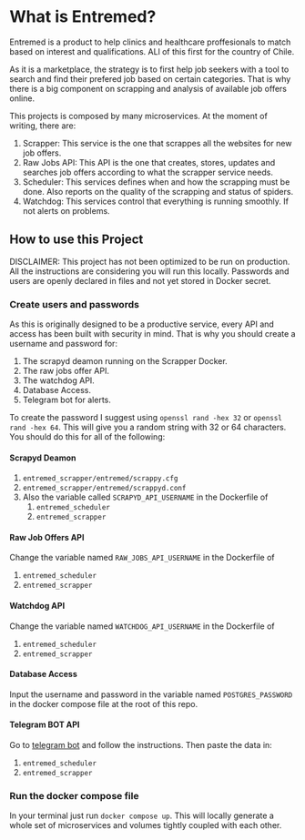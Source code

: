 # What is Entremed?

Entremed is a product to help clinics and healthcare proffesionals to match based
on interest and qualifications. ALl of this first for the country of Chile.

As it is a marketplace, the strategy is to first help job seekers with a tool
to search and find their prefered job based on certain categories. That is why there is
a big component on scrapping and analysis of available job offers online.

This projects is composed by many microservices. At the moment of writing, there
are:

1. Scrapper: This service is the one that scrappes all the websites for new job offers.
2. Raw Jobs API: This API is the one that creates, stores, updates and searches job
offers according to what the scrapper service needs.
3. Scheduler: This services defines when and how the scrapping must be done. Also
reports on the quality of the scrapping and status of spiders.
4. Watchdog: This services control that everything is running smoothly. If not alerts
on problems.

## How to use this Project

DISCLAIMER: This project has not been optimized to be run on production. All the
instructions are considering you will run this locally. Passwords and users are
openly declared in files and not yet stored in Docker secret.


### Create users and passwords

As this is originally designed to be a productive service, every API and access has
been built with security in mind. That is why you should create a username and password
for:
1. The scrapyd deamon running on the Scrapper Docker.
2. The raw jobs offer API.
3. The watchdog API.
4. Database Access.
4. Telegram bot for alerts.

To create the password I suggest using `openssl rand -hex 32` or `openssl rand -hex 64`.
This will give you a random string with 32 or 64 characters. You should do this for all
of the following:

#### Scrapyd Deamon

1. `entremed_scrapper/entremed/scrappy.cfg`
2. `entremed_scrapper/entremed/scrappyd.conf`
3. Also the variable called `SCRAPYD_API_USERNAME` in the Dockerfile of
    1. `entremed_scheduler`
    2. `entremed_scrapper`


#### Raw Job Offers API

Change the variable named `RAW_JOBS_API_USERNAME` in the Dockerfile of

1. `entremed_scheduler`
2. `entremed_scrapper`


#### Watchdog API

Change the variable named `WATCHDOG_API_USERNAME` in the Dockerfile of

1. `entremed_scheduler`
2. `entremed_scrapper`


#### Database Access

Input the username and password in the variable named `POSTGRES_PASSWORD` in the
docker compose file at the root of this repo.

#### Telegram BOT API

Go to [telegram bot](https://core.telegram.org/bots/tutorial#obtain-your-bot-token) and follow the instructions.
Then paste the data in:

1. `entremed_scheduler`
2. `entremed_scrapper`



### Run the docker compose file

In your terminal just run `docker compose up`. This will locally generate a whole
set of microservices and volumes tightly coupled with each other.
